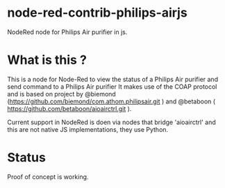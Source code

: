 # node-red-contrib-philips-airjs
NodeRed node for Philips Air purifier in js.

# What is this ?

This is a node for Node-Red to view the status of a Philips Air purifier and send command to a Philips Air purifier
It makes use of the COAP protocol and is based on project by @biemond (https://github.com/biemond/com.athom.philipsair.git )
and @betaboon ( https://github.com/betaboon/aioairctrl.git ).

Current support in NodeRed is doen via nodes that bridge 'aioairctrl' and this are not native JS implementations, they use Python.

# Status

Proof of concept is working.
